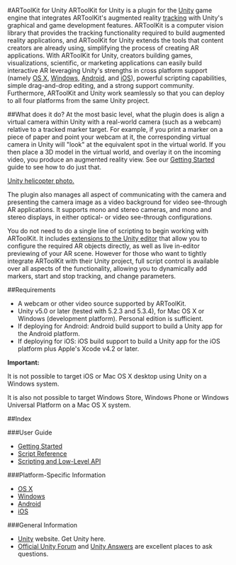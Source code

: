 #ARToolKit for Unity
ARToolKit for Unity is a plugin for the [Unity][unity] game engine that integrates ARToolKit's augmented reality [tracking][marker_about] with Unity's graphical and game development features. ARToolKit is a computer vision library that provides the tracking functionality required to build augmented reality applications, and ARToolKit for Unity extends the tools that content creators are already using, simplifying the process of creating AR applications. With ARToolKit for Unity, creators building games, visualizations, scientific, or marketing applications can easily build interactive AR leveraging Unity's strengths in cross platform support (namely [OS X][unity_on_osx], [Windows][unity_on_windows], [Android][unity_on_android], and [iOS][unity_on_ios]), powerful scripting capabilities, simple drag-and-drop editing, and a strong support community. Furthermore, ARToolKit and Unity work seamlessly so that you can deploy to all four platforms from the same Unity project.

##What does it do?
At the most basic level, what the plugin does is align a virtual camera within Unity with a real-world camera (such as a webcam) relative to a tracked marker target. For example, if you print a marker on a piece of paper and point your webcam at it, the corresponding virtual camera in Unity will "look" at the equivalent spot in the virtual world. If you then place a 3D model in the virtual world, and overlay it on the incoming video, you produce an augmented reality view. See our [Getting Started][unity_getting_started] guide to see how to do just that.

[Unity helicopter photo.][helicopter]

The plugin also manages all aspect of communicating with the camera and presenting the camera image as a video background for video see-through AR applications. It supports mono and stereo cameras, and mono and stereo displays, in either optical- or video see-through configurations.

You do not need to do a single line of scripting to begin working with ARToolKit. It includes [extensions to the Unity editor][unity_scripts] that allow you to configure the required AR objects directly, as well as live in-editor previewing of your AR scene. However for those who want to tightly integrate ARToolKit with their Unity project, full script control is available over all aspects of the functionality, allowing you to dynamically add markers, start and stop tracking, and change parameters.

##Requirements

-   A webcam or other video source supported by ARToolKit.
-   Unity v5.0 or later (tested with 5.2.3 and 5.3.4), for Mac OS X or Windows (development platform). Personal edition is sufficient. 
-   If deploying for Android: Android build support to build a Unity app for the Android platform.
-   If deploying for iOS: iOS build support to build a Unity app for the iOS platform plus Apple's Xcode v4.2 or later.


**Important:**

It is not possible to target iOS or Mac OS X desktop using Unity on a Windows system. 

It is also not possible to target Windows Store, Windows Phone or Windows Universal Platform on a Mac OS X system.

##Index

###User Guide

-   [Getting Started][unity_getting_started]
-   [Script Reference][unity_scripts]
-   [Scripting and Low-Level API][unity_low_level_api]

###Platform-Specific Information

-   [OS X][unity_on_osx]
-   [Windows][unity_on_windows]
-   [Android][unity_on_android]
-   [iOS][unity_on_ios]

###General Information

-   [Unity][unity] website. Get Unity here.
-   [Official Unity Forum][unity_forums] and [Unity Answers][unity_answers] are excellent places to ask questions.

[unity]:http://www.unity3d.com
[unity_forums]:http://forum.unity3d.com/
[unity_answers]:http://answers.unity3d.com/index.html
[unity_low_level_api]: 6_Unity:unity_low_level_api
[unity_getting_started]: 6_Unity:unity_getting_started
[unity_on_osx]: 6_Unity:unity_on_osx
[unity_on_windows]: 6_Unity:unity_on_windows
[unity_on_android]: 6_Unity:unity_on_android
[unity_on_ios]: 6_Unity:unity_on_ios
[unity_getting_started]: 6_Unity:unity_getting_started
[unity_scripts]: 6_Unity:unity_scripts
[marker_about]: 3_Marker_Training:marker_about

[helicopter]: :unityhelicopter.png
